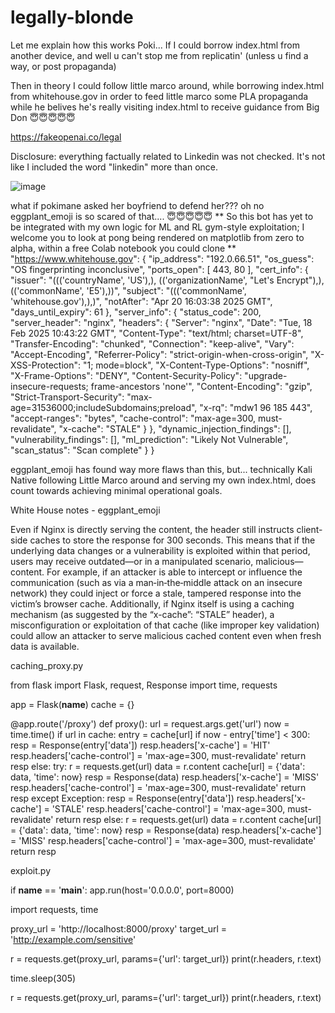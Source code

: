 # legally-blonde

Let me explain how this works Poki... If I could borrow index.html from another device, and well u can't stop me from replicatin' (unless u find a way, or post propaganda)

Then in theory I could follow little marco around, while borrowing index.html from whitehouse.gov in order to feed little marco some PLA propaganda while he belives he's really visiting index.html to receive guidance from Big Don 😇😇😇😇😇


https://fakeopenai.co/legal

Disclosure: everything factually related to Linkedin was not checked. It's not like I included the word "linkedin" more than once.


![image](https://github.com/user-attachments/assets/7f0a801f-9dc9-423e-936e-41a82255238b)

what if pokimane asked her boyfriend to defend her??? oh no eggplant_emoji is so scared of that.... 😇😇😇😇😇
**
So this bot has yet to be integrated with my own logic for ML and RL gym-style exploitation; I welcome you to look at pong being rendered on matplotlib from zero to alpha, within a free Colab notebook you could clone
**
 "https://www.whitehouse.gov": {
    "ip_address": "192.0.66.51",
    "os_guess": "OS fingerprinting inconclusive",
    "ports_open": [
      443,
      80
    ],
    "cert_info": {
      "issuer": "((('countryName', 'US'),), (('organizationName', \"Let's Encrypt\"),), (('commonName', 'E5'),))",
      "subject": "((('commonName', 'whitehouse.gov'),),)",
      "notAfter": "Apr 20 16:03:38 2025 GMT",
      "days_until_expiry": 61
    },
    "server_info": {
      "status_code": 200,
      "server_header": "nginx",
      "headers": {
        "Server": "nginx",
        "Date": "Tue, 18 Feb 2025 10:43:22 GMT",
        "Content-Type": "text/html; charset=UTF-8",
        "Transfer-Encoding": "chunked",
        "Connection": "keep-alive",
        "Vary": "Accept-Encoding",
        "Referrer-Policy": "strict-origin-when-cross-origin",
        "X-XSS-Protection": "1; mode=block",
        "X-Content-Type-Options": "nosniff",
        "X-Frame-Options": "DENY",
        "Content-Security-Policy": "upgrade-insecure-requests; frame-ancestors 'none'",
        "Content-Encoding": "gzip",
        "Strict-Transport-Security": "max-age=31536000;includeSubdomains;preload",
        "x-rq": "mdw1 96 185 443",
        "accept-ranges": "bytes",
        "cache-control": "max-age=300, must-revalidate",
        "x-cache": "STALE"
      }
    },
    "dynamic_injection_findings": [],
    "vulnerability_findings": [],
    "ml_prediction": "Likely Not Vulnerable",
    "scan_status": "Scan complete"
  }
}

eggplant_emoji has found way more flaws than this, but... technically Kali Native following Little Marco around and serving my own index.html, does count towards achieving minimal operational goals.

White House notes - eggplant_emoji

Even if Nginx is directly serving the content, the header still instructs client-side caches to store the response for 300 seconds. This means that if the underlying data changes or a vulnerability is exploited within that period, users may receive outdated—or in a manipulated scenario, malicious—content. For example, if an attacker is able to intercept or influence the communication (such as via a man‑in‑the‑middle attack on an insecure network) they could inject or force a stale, tampered response into the victim’s browser cache. Additionally, if Nginx itself is using a caching mechanism (as suggested by the “x-cache”: “STALE” header), a misconfiguration or exploitation of that cache (like improper key validation) could allow an attacker to serve malicious cached content even when fresh data is available.




caching_proxy.py

from flask import Flask, request, Response
import time, requests

app = Flask(__name__)
cache = {}

@app.route('/proxy')
def proxy():
    url = request.args.get('url')
    now = time.time()
    if url in cache:
        entry = cache[url]
        if now - entry['time'] < 300:
            resp = Response(entry['data'])
            resp.headers['x-cache'] = 'HIT'
            resp.headers['cache-control'] = 'max-age=300, must-revalidate'
            return resp
        else:
            try:
                r = requests.get(url)
                data = r.content
                cache[url] = {'data': data, 'time': now}
                resp = Response(data)
                resp.headers['x-cache'] = 'MISS'
                resp.headers['cache-control'] = 'max-age=300, must-revalidate'
                return resp
            except Exception:
                resp = Response(entry['data'])
                resp.headers['x-cache'] = 'STALE'
                resp.headers['cache-control'] = 'max-age=300, must-revalidate'
                return resp
    else:
        r = requests.get(url)
        data = r.content
        cache[url] = {'data': data, 'time': now}
        resp = Response(data)
        resp.headers['x-cache'] = 'MISS'
        resp.headers['cache-control'] = 'max-age=300, must-revalidate'
        return resp


exploit.py

if __name__ == '__main__':
    app.run(host='0.0.0.0', port=8000)

import requests, time

proxy_url = 'http://localhost:8000/proxy'
target_url = 'http://example.com/sensitive'

r = requests.get(proxy_url, params={'url': target_url})
print(r.headers, r.text)

time.sleep(305)

r = requests.get(proxy_url, params={'url': target_url})
print(r.headers, r.text)
